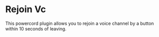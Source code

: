 # Rejoin Vc
 This powercord plugin allows you to rejoin a voice channel by a button within 10 seconds of leaving.
